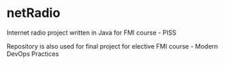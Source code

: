 # netRadio
Internet radio project written in Java for FMI course - PISS

Repository is also used for final project for elective FMI course - Modern DevOps Practices

